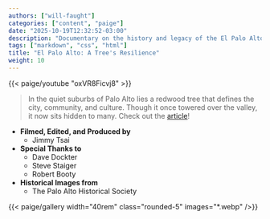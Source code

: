 ```yaml
---
authors: ["will-faught"]
categories: ["content", "paige"]
date: "2025-10-19T12:32:52-03:00"
description: "Documentary on the history and legacy of the El Palo Alto Tree."
tags: ["markdown", "css", "html"]
title: "El Palo Alto: A Tree's Resilience"
weight: 10
---
```


{{< paige/youtube "oxVR8Ficvj8" >}}

> In the quiet suburbs of Palo Alto lies a redwood tree that defines the city, community, and culture. Though it once towered over the valley, it now sits hidden to many. Check out the [article](https://www.paloaltoonline.com/community/2024/05/14/its-health-has-been-neglected-local-teen-creates-documentary-on-palo-altos-most-famous-tree/)!

* **Filmed, Edited, and Produced by**
    * Jimmy Tsai
* **Special Thanks to**
    * Dave Dockter
    * Steve Staiger
    * Robert Booty
* **Historical Images from**
  * The Palo Alto Historical Society

{{< paige/gallery width="40rem" class="rounded-5" images="*.webp" />}}
